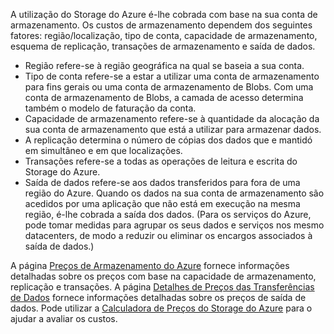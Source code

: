A utilização do Storage do Azure é-lhe cobrada com base na sua conta de armazenamento. Os custos de armazenamento dependem dos seguintes fatores: região/localização, tipo de conta, capacidade de armazenamento, esquema de replicação, transações de armazenamento e saída de dados.

- Região refere-se à região geográfica na qual se baseia a sua conta.
- Tipo de conta refere-se a estar a utilizar uma conta de armazenamento para fins gerais ou uma conta de armazenamento de Blobs. Com uma conta de armazenamento de Blobs, a camada de acesso determina também o modelo de faturação da conta.
- Capacidade de armazenamento refere-se à quantidade da alocação da sua conta de armazenamento que está a utilizar para armazenar dados.
- A replicação determina o número de cópias dos dados que e mantidó em simultâneo e em que localizações.
- Transações refere-se a todas as operações de leitura e escrita do Storage do Azure.
- Saída de dados refere-se aos dados transferidos para fora de uma região do Azure. Quando os dados na sua conta de armazenamento são acedidos por uma aplicação que não está em execução na mesma região, é-lhe cobrada a saída dos dados. (Para os serviços do Azure, pode tomar medidas para agrupar os seus dados e serviços nos mesmo datacenters, de modo a reduzir ou eliminar os encargos associados à saída de dados.)

A página [Preços de Armazenamento do Azure](https://azure.microsoft.com/pricing/details/storage/) fornece informações detalhadas sobre os preços com base na capacidade de armazenamento, replicação e transações. A página [Detalhes de Preços das Transferências de Dados](https://azure.microsoft.com/pricing/details/data-transfers/) fornece informações detalhadas sobre os preços de saída de dados. Pode utilizar a [Calculadora de Preços do Storage do Azure](https://azure.microsoft.com/pricing/calculator/?scenario=data-management) para o ajudar a avaliar os custos.



<!--HONumber=Jun16_HO2-->


